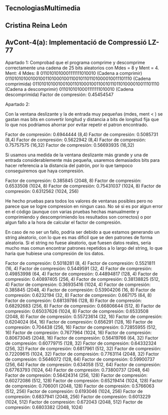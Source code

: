 ## TecnologiasMultimedia
## Cristina Reina León

## AvCont-4(a): Implementació de Compressió LZ-77

Apartado 1: Comprobad que el programa comprime y descomprime correctamente una cadena de 25 bits aleatorios con Mdes = 8 y Ment = 4.
Ment: 4
Mdes: 8
0110101010001111111010010 (Cadena a comprimir)
0110101010010010011010001001100101101101000010011101110 (Cadena comprimida)
0110101010010010011010001001100101101101000010011101110 (Cadena a descomprimir)
0110101010001111111010010 (Cadena descomprimida)
Factor de compresión: 0.45454547

Apartado 2:

Con la ventana deslizante y la de entrada muy pequeñas (mdes, ment < ) se gastan mas bits en convertir longitud y distancia a
bits de longitud fija que lo que nos podriamos ahorrar por evitar repetir el patron encontrado.

Factor de compresión: 0.6944444 (8,4)
Factor de compresión: 0.5085731 (8,4)
Factor de compresión: 0.5622942 (8,4)
Factor de compresión: 0.75757575 (16,32)
Factor de compresión: 0.56693935 (16,32)

Si usamos una medida de la ventana deslizante más grande y una de entrada considerablemente más pequeña, usaremos demasiados bits para hacer referencia a la distancia del patrón, por lo que tampoco conseguiremos que haya compresión.

Factor de compresión: 0.385845 (2048, 8)
Factor de compresión: 0.6533508 (1024, 8)
Factor de compresión: 0.75431037 (1024, 8)
Factor de compresión: 0.6312562 (1024, 256)

He hecho pruebas para todos los valores de ventanas posibles pero no parece que se logre compresion en ningun caso.
No sé si es por algun error en el código (aunque con varias pruebas hechas manualmente y comprimiendo y descomprimiendo
los resultados son correctos) o por algun fallo a la hora de calcular el factor de compresión.

En caso de no ser un fallo, podria ser debido a que estamos generando un string aleatorio, con lo que es mas dificil que se den patrones
de forma aleatoria. Si el string no fuese aleatorio, que fuesen datos reales, seria mucho mas comun encontrar patrones repetidos a
lo largo del string, lo que haria que hubiese una compresión de los datos.

Factor de compresión: 0.5018281 (8, 4)
Factor de compresión: 0.5521811 (16, 4)
Factor de compresión: 0.5449591 (32, 4)
Factor de compresión: 0.49853998 (64, 4)
Factor de compresión: 0.44894817 (128, 4)
Factor de compresión: 0.40897405 (256, 4)
Factor de compresión: 0.38138825 (512, 4)
Factor de compresión: 0.36935416 (1024, 4)
Factor de compresión: 0.385845 (2048, 4)
Factor de compresión: 0.53904206 (16, 8)
Factor de compresión: 0.6232194 (32, 8)
Factor de compresión: 0.667175 (64, 8)
Factor de compresión: 0.68139786 (128, 8)
Factor de compresión: 0.68292683 (256, 8)
Factor de compresión: 0.66806644 (512, 8)
Factor de compresión: 0.65037626 (1024, 8)
Factor de compresión: 0.6533508 (2048, 8)
Factor de compresión: 0.55723614 (32, 16)
Factor de compresión: 0.6204024 (64, 16)
Factor de compresión: 0.656291 (128, 16)
Factor de compresión: 0.704438 (256, 16)
Factor de compresión: 0.72855955 (512, 16)
Factor de compresión: 0.7677964 (1024, 16)
Factor de compresión: 0.80673045 (2048, 16)
Factor de compresión: 0.56419766 (64, 32)
Factor de compresión: 0.60779715 (128, 32)
Factor de compresión: 0.64332324 (256, 32)
Factor de compresión: 0.6817961 (512, 32)
Factor de compresión: 0.72209615 (1024, 32)
Factor de compresión: 0.7763114 (2048, 32)
Factor de compresión: 0.5646072 (128, 64)
Factor de compresión: 0.59900737 (256, 64)
Factor de compresión: 0.634058 (512, 64)
Factor de compresión: 0.67763793 (1024, 64)
Factor de compresión: 0.73800737 (2048, 64)
Factor de compresión: 0.56424314 (256, 128)
Factor de compresión: 0.60272086 (512, 128)
Factor de compresión: 0.65219414 (1024, 128)
Factor de compresión: 0.706001 (2048, 128)
Factor de compresión: 0.5766063 (512, 256)
Factor de compresión: 0.6193046 (1024, 256)
Factor de compresión: 0.6837941 (2048, 256)
Factor de compresión: 0.6013229 (1024, 512)
Factor de compresión: 0.672043 (2048, 512)
Factor de compresión: 0.6803382 (2048, 1024)
